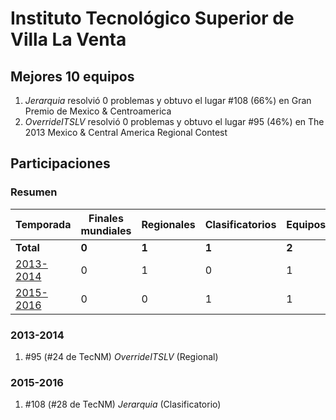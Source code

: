 # Instituto Tecnológico Superior de Villa La Venta

## Mejores 10 equipos

1. _Jerarquia_ resolvió 0 problemas y obtuvo el lugar #108 (66%) en Gran Premio de Mexico & Centroamerica
1. _OverrideITSLV_ resolvió 0 problemas y obtuvo el lugar #95 (46%) en The 2013 Mexico & Central America Regional Contest

## Participaciones

### Resumen

| Temporada | Finales mundiales | Regionales | Clasificatorios | Equipos |
| --- | --- | --- | --- | --- |
| **Total** | **0** | **1** | **1** | **2** |
| [2013-2014](#2013-2014) | 0 | 1 | 0 | 1 |
| [2015-2016](#2015-2016) | 0 | 0 | 1 | 1 |

### 2013-2014

1. #95 (#24 de TecNM) _OverrideITSLV_ (Regional)

### 2015-2016

1. #108 (#28 de TecNM) _Jerarquia_ (Clasificatorio)



